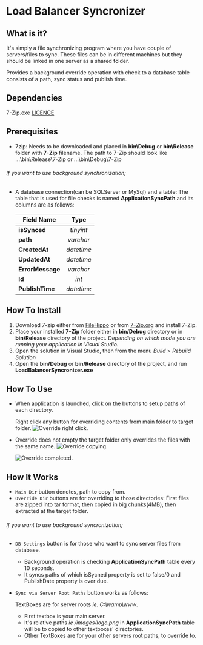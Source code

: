 Load Balancer Syncronizer
==============

What is it?
--------------
It's simply a file synchronizing program where you have couple of servers/files to sync.
These files can be in different machines but they should be linked in one server as a shared folder.

Provides a background override operation with check to a database table consists of a path, sync status and publish time.

Dependencies
--------------
7-Zip.exe [LICENCE](http://www.7-zip.org/license.txt)

Prerequisites
--------------
- 7zip: 
  Needs to be downloaded and placed in **bin\Debug** or **bin\Release** folder with **7-Zip** filename. The path to 7-Zip should look like ...\bin\Release\7-Zip or ...\bin\Debug\7-Zip

###### If you want to use background synchronization;
- A database connection(can be SQLServer or MySql) and a table:
The table that is used for file checks is named **ApplicationSyncPath** and its columns are as follows:

  | Field Name        | Type        |
  | ------------      | :----:        |
  | **isSynced**      | *tinyint*|
  | **path**          | *varchar*|
  | **CreatedAt**     | *datetime*|
  | **UpdatedAt**     | *datetime*|
  | **ErrorMessage**  | *varchar*|
  | **Id**            | *int*|
  | **PublishTime**   | *datetime*|

How To Install
--------------
1. Download 7-zip either from [FileHippo](http://filehippo.com/search?q=7zip "7-Zip FileHippo") or from [7-Zip.org](http://www.7-zip.org/download.html "7-Zip.org") and install 7-Zip.
2. Place your installed **7-Zip** folder either in **bin/Debug** directory or in **bin/Release** directory of the project.    *Depending on which mode you are running your application in Visual Studio.*
3. Open the solution in Visual Studio, then from the menu *Build* > *Rebuild Solution*
4. Open the **bin/Debug** or **bin/Release** directory of the project, and run **LoadBalancerSyncronizer.exe**

How To Use
--------------
- When application is launched, click on the buttons to setup paths of each directory.

  Right click any button for overriding contents from main folder to target folder.
  ![Override right click.](../../raw/master/LoadBalancerSynchronizer/ScreenShots/Untitled-2.png)
  
- Override does not empty the target folder only overrides the files with the same name.
  ![Override copying.](../../raw/master/LoadBalancerSynchronizer/ScreenShots/Untitled-3.png)

  ![Override completed.](../../raw/master/LoadBalancerSynchronizer/ScreenShots/Untitled-1.png)

How It Works
--------------
- `Main Dir` button denotes, path to copy from.
- `Override Dir` buttons are for overriding to those directories: First files are zipped into tar format, then copied in big chunks(4MB), then extracted at the target folder.

###### If you want to use background syncronization;
- `DB Settings` button is for those who want to sync server files from database.
  - Background operation is checking **ApplicationSyncPath** table every 10 seconds.
  - It syncs paths of which isSycned property is set to false/0 and PublishDate property is over due.
- `Sync via Server Root Paths` button works as follows:

  TextBoxes are for server roots *ie. C:\wamp\www*.
  - First textbox is your main server. 
  - It's relative paths *ie /images/logo.png* in **ApplicationSyncPath** table 
    will be to copied to other textboxes' directories.
  - Other TextBoxes are for your other servers root paths, to override to.
